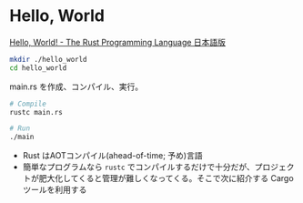 # Hello, World

[Hello, World! - The Rust Programming Language 日本語版](https://doc.rust-jp.rs/book-ja/ch01-02-hello-world.html)

```sh
mkdir ./hello_world
cd hello_world
```

main.rs を作成、コンパイル、実行。

```sh
# Compile
rustc main.rs

# Run
./main
```

- Rust はAOTコンパイル(ahead-of-time; 予め)言語
- 簡単なプログラムなら `rustc` でコンパイルするだけで十分だが、プロジェクトが肥大化してくると管理が難しくなってくる。そこで次に紹介する Cargo ツールを利用する
